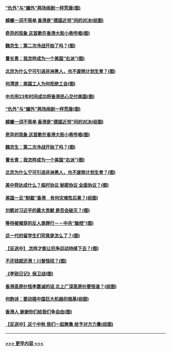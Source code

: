 #### [“仇外”与“媚外”两场闹剧一样荒唐(图)](../pages/p4/907689.md?t=09181233) 
#### [蟑螂一词不简单 香港是“德国近邻”间的对决(组图)](../pages/p4/907618.md?t=09181233) 
#### [奇异的现象 这首歌在香港大街小巷传唱(图)](../pages/p4/907583.md?t=09181233) 
#### [魏京生：第二次冷战开始了吗？(图)](../pages/p4/907581.md?t=09181233) 
#### [曹长青：我怎样成为一个美国“右派”(图)](../pages/p4/907580.md?t=09181233) 
#### [北京为什么宁可引进非洲黑人，也不废除计划生育？(图)](../pages/p4/907577.md?t=09181233) 
#### [何清涟：美国工人为何拒绝工会(图)](../pages/p4/907701.md?t=09181233) 
#### [中共用23年时间成功将香港民心交付美国(图)](../pages/p4/907698.md?t=09181233) 
#### [“仇外”与“媚外”两场闹剧一样荒唐(图)](../pages/p4/907689.md?t=09181233) 
#### [蟑螂一词不简单 香港是“德国近邻”间的对决(组图)](../pages/p4/907618.md?t=09181233) 
#### [奇异的现象 这首歌在香港大街小巷传唱(图)](../pages/p4/907583.md?t=09181233) 
#### [魏京生：第二次冷战开始了吗？(图)](../pages/p4/907581.md?t=09181233) 
#### [曹长青：我怎样成为一个美国“右派”(图)](../pages/p4/907580.md?t=09181233) 
#### [北京为什么宁可引进非洲黑人，也不废除计划生育？(图)](../pages/p4/907577.md?t=09181233) 
#### [美中将达成什么？临时协议 秘密协议 全面协议？(图)](../pages/p4/907576.md?t=09181233) 
#### [美国一旦“制裁”香港　有何灾难性后果？(组图)](../pages/p4/907575.md?t=09181233) 
#### [刘鹤对习近平的最大贡献 是否会破灭？(图)](../pages/p4/907509.md?t=09181233) 
#### [等待被揭穿的反人类罪行－－中共“脑控”(图)](../pages/p4/907167.md?t=09181233) 
#### [这一代的留学生们究竟是怎么了？(图)](../pages/p4/907473.md?t=09181233) 
#### [【反送中】 怎样才能让抗争运动持续下去？(图)](../pages/p4/907466.md?t=09181233) 
#### [不还钱就还港！川普怪招？(图)](../pages/p4/907474.md?t=09181233) 
#### [《李锐日记》保卫战(图)](../pages/p4/907465.md?t=09181233) 
#### [香港高房价怪李嘉诚的话 北上广深高房价要怪谁？(组图)](../pages/p4/907471.md?t=09181233) 
#### [何韵诗：要动摇中国巨大机器的根基(组图)](../pages/p4/907469.md?t=09181233) 
#### [香港人 谢谢你们给我们争自由(图)](../pages/p4/907402.md?t=09181233) 
#### [【反送中】这个中秋 我们一起聚集 给予对方力量(组图)](../pages/p4/907401.md?t=09181233) 

----
#### [ >>> 更早内容 <<< ](../indexes/p4-earlier.md)
